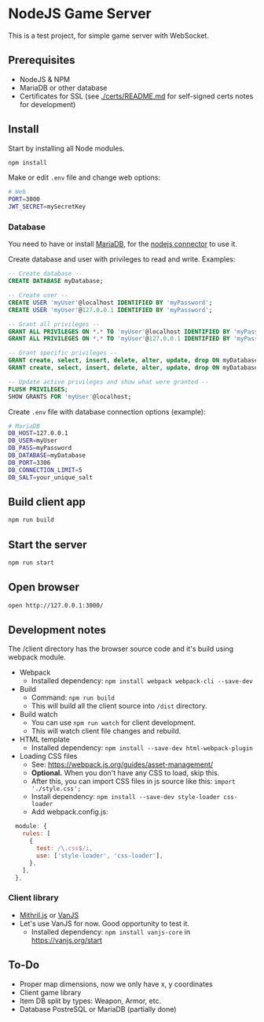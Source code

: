 NodeJS Game Server
=======================

This is a test project, for simple game server with WebSocket.

## Prerequisites
 - NodeJS & NPM
 - MariaDB or other database
 - Certificates for SSL (see [./certs/README.md](./certs/README.md) for self-signed certs notes for development)

## Install

Start by installing all Node modules.

```sh
npm install
```

Make or edit `.env` file and change web options:
```sh
# Web
PORT=3000
JWT_SECRET=mySecretKey
```

### Database

You need to have or install [MariaDB](https://mariadb.com/downloads/), for the [nodejs connector](https://mariadb.com/kb/en/getting-started-with-the-node-js-connector/) to use it.

Create database and user with privileges to read and write. Examples:
```sql
-- Create database --
CREATE DATABASE myDatabase;

-- Create user --
CREATE USER 'myUser'@localhost IDENTIFIED BY 'myPassword';
CREATE USER 'myUser'@127.0.0.1 IDENTIFIED BY 'myPassword';

-- Grant all privileges --
GRANT ALL PRIVILEGES ON *.* TO 'myUser'@localhost IDENTIFIED BY 'myPassword';
GRANT ALL PRIVILEGES ON *.* TO 'myUser'@127.0.0.1 IDENTIFIED BY 'myPassword';

-- Grant specific privileges --
GRANT create, select, insert, delete, alter, update, drop ON myDatabase.* TO 'myUser'@'localhost' IDENTIFIED BY 'myPassword';
GRANT create, select, insert, delete, alter, update, drop ON myDatabase.* TO 'myUser'@'127.0.0.1' IDENTIFIED BY 'myPassword';

-- Update active privileges and show what were granted --
FLUSH PRIVILEGES;
SHOW GRANTS FOR 'myUser'@localhost;
```

Create `.env` file with database connection options (example):
```sh
# MariaDB
DB_HOST=127.0.0.1
DB_USER=myUser
DB_PASS=myPassword
DB_DATABASE=myDatabase
DB_PORT=3306
DB_CONNECTION_LIMIT=5
DB_SALT=your_unique_salt
```

## Build client app

```sh
npm run build
```

## Start the server

```sh
npm run start
```

## Open browser

```sh
open http://127.0.0.1:3000/
```


## Development notes

The /client directory has the browser source code and it's build using webpack module.

 - Webpack
   - Installed dependency: `npm install webpack webpack-cli --save-dev`
 - Build
   - Command: `npm run build`
   - This will build all the client source into `/dist` directory.
 - Build watch
   - You can use `npm run watch` for client development.
   - This will watch client file changes and rebuild.
 - HTML template
   - Installed dependency: `npm install --save-dev html-webpack-plugin`
 - Loading CSS files
   - See: https://webpack.js.org/guides/asset-management/
   - **Optional.** When you don't have any CSS to load, skip this.
   - After this, you can import CSS files in js source like this: `import './style.css';`
   - Install dependency: `npm install --save-dev style-loader css-loader`
   - Add webpack.config.js:
```js
  module: {
    rules: [
      {
        test: /\.css$/i,
        use: ['style-loader', 'css-loader'],
      },
    ],
  },
```

### Client library
 - [Mithril.js](https://mithril.js.org/) or [VanJS](https://vanjs.org/)
 - Let's use VanJS for now. Good opportunity to test it.
   - Installed dependency: `npm install vanjs-core` in https://vanjs.org/start

## To-Do
 - Proper map dimensions, now we only have x, y coordinates
 - Client game library
 - Item DB split by types: Weapon, Armor, etc.
 - Database PostreSQL or MariaDB (partially done)